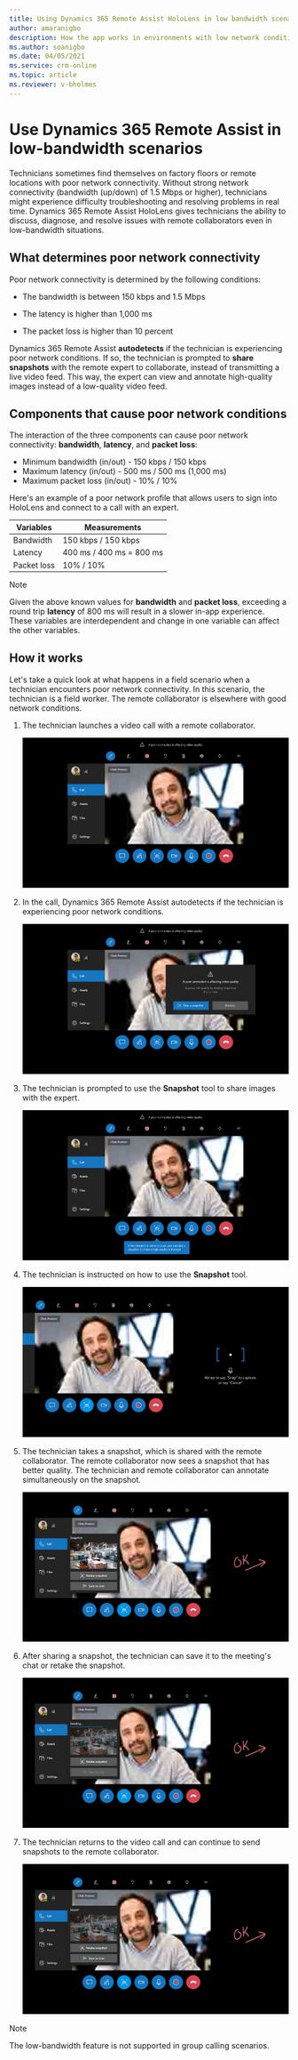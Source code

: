 ```yaml
---
title: Using Dynamics 365 Remote Assist HoloLens in low bandwidth scenarios
author: amaranigbo
description: How the app works in environments with low network conditions 
ms.author: soanigbo
ms.date: 04/05/2021
ms.service: crm-online
ms.topic: article
ms.reviewer: v-bholmes
---
```


# Use Dynamics 365 Remote Assist in low-bandwidth scenarios

Technicians sometimes find themselves on factory floors or remote locations with poor network connectivity. Without strong network connectivity (bandwidth (up/down) of 1.5 Mbps or higher), technicians might experience difficulty troubleshooting and resolving problems in real time. Dynamics 365 Remote Assist HoloLens gives technicians the ability to discuss, diagnose, and resolve issues with remote collaborators even in low-bandwidth situations.

## What determines poor network connectivity 

Poor network connectivity is determined by the following conditions: 

- The bandwidth is between 150 kbps and 1.5 Mbps

- The latency is higher than 1,000 ms

- The packet loss is higher than 10 percent

Dynamics 365 Remote Assist **autodetects** if the technician is experiencing poor network conditions. If so, the technician is prompted to **share snapshots** with the remote expert to collaborate, instead of transmitting a live video feed. This way, the expert can view and annotate high-quality images instead of a low-quality video feed.

## Components that cause poor network conditions
	
The interaction of the three components can cause poor network connectivity: **bandwidth**, **latency**, and **packet loss**:

- Minimum bandwidth (in/out) - 150 kbps / 150 kbps
- Maximum latency (in/out) - 500 ms / 500 ms (1,000 ms) 
- Maximum packet loss (in/out) - 10% / 10%  

Here's an example of a poor network profile that allows users to sign into HoloLens and connect to a call with an expert.
    
| Variables  | Measurements |
| ------------- | ------------- |
| Bandwidth  | 150 kbps / 150 kbps  |
| Latency  | 400 ms / 400 ms = 800 ms  |
| Packet loss  | 10% / 10%  |

> [!NOTE]
> Given the above known values for **bandwidth** and **packet loss**, exceeding a round trip **latency** of 800 ms will result in a slower in-app experience. These variables are interdependent and change in one variable can affect the other variables. 

## How it works

Let's take a quick look at what happens in a field scenario when a technician encounters poor network connectivity. In this scenario, the technician is a field worker. The  remote collaborator is elsewhere with good network conditions. 

1. The technician launches a video call with a remote collaborator.

    ![Screenshot of Dynamics 365 Remote Assist on HoloLens, launching a call.](./media/03.14-call-snapshot-poor-connection.png "Launch Call") 

2. In the call, Dynamics 365 Remote Assist autodetects if the technician is experiencing poor network conditions. 

    ![Screenshot of Dynamics 365 Remote Assist on HoloLens, showing a low-quality image in the chat window because of poor network conditions](./media/03.15-call-snapshot-poor-connection-message.png "Detection") 

3. The technician is prompted to use the **Snapshot** tool to share images with the expert.

    ![Screenshot of Dynamics 365 Remote Assist on HoloLens, showing the Poor Network notification and the Share Snapshot option on the HoloLens device screen.](./media/03.16-call-snapshot-poor-connection-tip.png "Share") 

4. The technician is instructed on how to use the **Snapshot** tool.

    ![Screenshots of Dynamics 365 Remote Assist on HoloLens , showing the tooltip on HoloLens that prompts the technician to share a snapshot.](./media/03.17-call-snapshot-camera.png "Tool Tip") 
 
5. The technician takes a snapshot, which is shared with the remote collaborator. The remote collaborator now sees a snapshot that has better quality. The technician and remote collaborator can annotate simultaneously on the snapshot.

    ![Screenshot of Dynamics 365 Remote Assist on HoloLens, showing the snapshot is sent.](./media/03.23-call-snapshot-sent.png "Snapshot sent")  

6. After sharing a snapshot, the technician can save it to the meeting's chat or retake the snapshot.

    ![Screenshot of Dynamics 365 on HoloLens, showing the option to either save or retake snapshot on HoloLens.](./media/03.24-call-snapshot-re-sending.png "Photo Gallery") 

7. The technician returns to the video call and can continue to send snapshots to the remote collaborator.

    ![Screenshot of Dynamics 365 Remote Assist on HoloLens showing the return to video call.](./media/03.25-call-snapshot-saved-to-chat.png "Video Feed") 

> [!NOTE]
> The low-bandwidth feature is not supported in group calling scenarios. 
